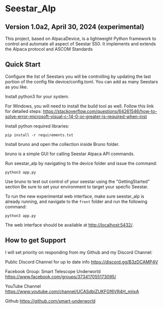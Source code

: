 # Seestar_Alp

## Version 1.0a2, April 30, 2024 (experimental)

This project, based on AlpacaDevice, is a lightweight Python framework to control and automate all aspect of Seestar S50.
It implements and extends the Alpaca protocol and ASCOM Standards

## Quick Start

Configure the list of Seestars you will be controlling by updating the last portion of the config file device/config.toml.
You can add as many Seestars as you like.

Install python3 for your system.

For Windows, you will need to install the build tool as well. Follow this link for detailed steps:
https://stackoverflow.com/questions/64261546/how-to-solve-error-microsoft-visual-c-14-0-or-greater-is-required-when-inst

Install python required libraries:

```shell
pip install -r requirements.txt
```

Install bruno and open the collection inside Bruno folder.

bruno is a simple GUI for calling Seestar Alpaca API commands.

Run seestar_alp by navigating to the device folder and issue the command:

```shell
python3 app.py
``` 

Use bruno to test out control of your seestar using the "GettingStarted" section
Be sure to set your environment to target your specfic Seestar.

To run the new experimental web interface, make sure seestar_alp is already running, and 
navigate to the `front` folder and run the following command:

```shell
python3 app.py
```

The web interface should be available at <http://localhost:5432/>.

## How to get Support

I will set priority on responding from my Github and my Discord Channel:

Public Discord Channel for up to date info
https://discord.gg/B3zDCAMP4V

Facebook Group: Smart Telescope Underworld
https://www.facebook.com/groups/373417055173095/

YouTube Channel
https://www.youtube.com/channel/UCASdbiZUKFGf6VR4H_mijxA

Github
https://github.com/smart-underworld

